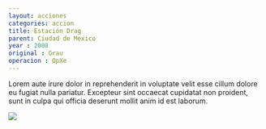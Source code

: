 ```yaml
---
layout: acciones
categories: accion
title: Estación Drag
parent: Ciudad de Mexico
year : 2008
original : Grau
operacion : OpXe
---
```

Lorem aute irure dolor in reprehenderit in voluptate velit esse cillum dolore eu fugiat nulla pariatur. Excepteur sint occaecat cupidatat non proident, sunt in culpa qui officia deserunt mollit anim id est laborum.

![](../../../assets/images/{{page.slug}}.webp)

